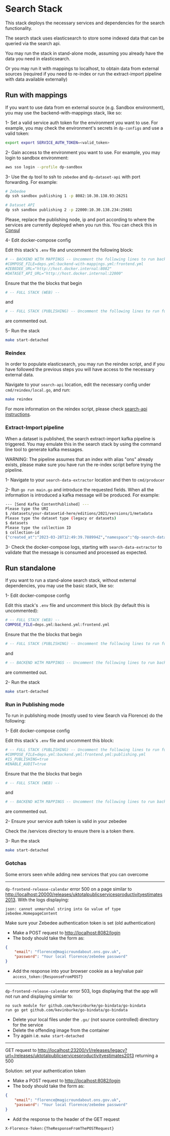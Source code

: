 # Search Stack

This stack deploys the necessary services and dependencies for the search functionality.

The search stack uses elasticsearch to store some indexed data that can be queried via the search api.

You may run the stack in stand-alone mode, assuming you already have the data you need in elasticsearch.

Or you may run it with mappings to localhost, to obtain data from external sources (required if you need to re-index or run the extract-import pipeline with data available externally)

## Run with mappings

If you want to use data from en external source (e.g. Sandbox environment), you may use the backend-with-mappings stack, like so:

1- Set a valid service auth token for the environment you want to use. For example, you may check the environment's secrets in `dp-configs` and use a valid token:

```sh
export export SERVICE_AUTH_TOKEN=<valid_token>
```

2- Gain access to the environment you want to use. For example, you may login to sandbox environment:

```sh
aws sso login --profile dp-sandbox
```

3- Use the `dp` tool to ssh to `zebedee` and `dp-dataset-api` with port forwarding. For example:

```sh
# Zebedee
dp ssh sandbox publishing 1 -p 8082:10.30.138.93:26251
```

```sh
# Dataset API
dp ssh sandbox publishing 2 -p 22000:10.30.138.234:25681
```

Please, replace the publishing node, ip and port according to where the services are currently deployed when you run this. You can check this in [Consul](https://consul.dp.aws.onsdigital.uk/ui/eu/services)

4- Edit docker-compose config

Edit this stack's `.env` file and uncomment the following block:

```sh
# -- BACKEND WITH MAPPINGS -- Uncomment the following lines to run backend with mappings
#COMPOSE_FILE=deps.yml:backend-with-mappings.yml:frontend.yml
#ZEBEDEE_URL="http://host.docker.internal:8082"       
#DATASET_API_URL="http://host.docker.internal:22000" 
```

Ensure that the the blocks that begin

```sh
# -- FULL STACK (WEB) --
```

and

```sh
# -- FULL STACK (PUBLISHING) -- Uncomment the following lines to run full stack in publishing mode
```

are commented out.

5- Run the stack

```sh
make start-detached
```

### Reindex

In order to populate elasticsearch, you may run the reindex script, and if you have followed the previous steps you will have access to the necessary external data.

Navigate to your `search-api` location, edit the necessary config under `cmd/reindex/local.go`, and run:

```sh
make reindex
```

For more information on the reindex script, please check [search-api instructions](https://github.com/ONSdigital/dp-search-api/blob/develop/README.md#running-bulk-indexer).

### Extract-Import pipeline

When a dataset is published, the search extract-import kafka pipeline is triggered. You may emulate this in the search stack by using the command line tool to generate kafka messages.

WARNING: The pipeline assumes that an index with alias "ons" already exists, please make sure you have run the re-index script before trying the pipeline.

1- Navigate to your `search-data-extractor` location and then to `cmd/producer`

2- Run `go run main.go` and introduce the requested fields. When all the information is introduced a kafka message will be produced. For example:

```sh
--- [Send Kafka ContentPublished] ---
Please type the URI
$ /datasets/your-datasetid-here/editions/2021/versions/1/metadata
Please type the dataset type (legacy or datasets)
$ datasets
Please type the collection ID
$ collection-id
{"created_at":"2023-03-28T12:49:39.788994Z","namespace":"dp-search-data-extractor","event":"sending content-published event","severity":3,"data":{"contentPublishedEvent":{"URI":"datasets/your-datasetid-here/editions/2021/versions/1/metadata","DataType":"datasets","CollectionID":"collection-id","JobID":"","SearchIndex":"","TraceID":"054435ded"}}}
```

3- Check the docker-compose logs, starting with `search-data-extractor` to validate that the message is consumed and processed as expected.

## Run standalone

If you want to run a stand-alone search stack, without external dependencies, you may use the basic stack, like so:

1- Edit docker-compose config

Edit this stack's `.env` file and uncomment this block (by default this is uncommented):

```sh
# -- FULL STACK (WEB) --
COMPOSE_FILE=deps.yml:backend.yml:frontend.yml
```

Ensure that the the blocks that begin

```sh
# -- FULL STACK (PUBLISHING) -- Uncomment the following lines to run full stack in publishing mode
```

and

```sh
# -- BACKEND WITH MAPPINGS -- Uncomment the following lines to run backend with mappings
```

are commented out.

2- Run the stack

```sh
make start-detached
```

### Run in Publishing mode

To run in publishing mode (mostly used to view Search via Florence) do the following:

1- Edit docker-compose config

Edit this stack's `.env` file and uncomment this block:

```sh
# -- FULL STACK (PUBLISHING) -- Uncomment the following lines to run full stack in publishing mode
#COMPOSE_FILE=deps.yml:backend.yml:frontend.yml:publishing.yml
#IS_PUBLISHING=true
#ENABLE_AUDIT=true
```

Ensure that the the blocks that begin

```sh
# -- FULL STACK (WEB) --
```

and

```sh
# -- BACKEND WITH MAPPINGS -- Uncomment the following lines to run backend with mappings
```

are commented out.

2- Ensure your service auth token is valid in your zebedee

Check the /services directory to ensure there is a token there.

3- Run the stack

```sh
make start-detached
```

### Gotchas

Some errors seen while adding new services that you can overcome

---

`dp-frontend-release-calendar` error 500 on a page similar to <http://localhost:20000/releases/uktotalpublicservicesproductivityestimates2013>. With the logs displaying:

```log
json: cannot unmarshal string into Go value of type zebedee.HomepageContent
```

Make sure your Zebedee authentication token is set (old authentication)

- Make a POST request to <http://localhost:8082/login>
- The body should take the form as:

```json
{
    "email": "florence@magicroundabout.ons.gov.uk",
    "password": "Your local florence/zebedee password"
}
```

- Add the response into your browser cookie as a key/value pair `access_token:{ResponseFromPOST}`

---

`dp-frontend-release-calendar` error 503, logs displaying that the app will not run and displaying similar to:

```log
no such module for github.com/kevinburke/go-bindata/go-bindata 
run go get github.com/kevinburke/go-bindata/go-bindata
```

- Delete your local files under the `.go/` (not source controlled) directory for the service
- Delete the offending image from the container
- Try again i.e. `make start-detached`

---

GET request to <http://localhost:23200/v1/releases/legacy?url=/releases/uktotalpublicservicesproductivityestimates2013> returning a 500

Solution: set your authentication token

- Make a POST request to <http://localhost:8082/login>
- The body should take the form as:

```json
{
    "email": "florence@magicroundabout.ons.gov.uk",
    "password": "Your local florence/zebedee password"
}
```

- Add the response to the header of the GET request

`X-Florence-Token:{TheResponseFromThePOSTRequest}`
